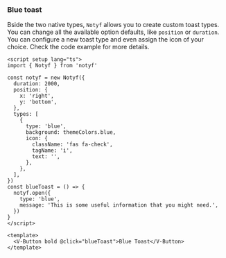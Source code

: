 ### Blue toast

Bside the two native types, `Notyf` allows you to create custom toast types.
You can change all the available option defaults, like `position` or `duration`.
You can configure a new toast type and even assign the icon of your choice.
Check the code example for more details.

<!--code-->

```vue
<script setup lang="ts">
import { Notyf } from 'notyf'

const notyf = new Notyf({
  duration: 2000,
  position: {
    x: 'right',
    y: 'bottom',
  },
  types: [
    {
      type: 'blue',
      background: themeColors.blue,
      icon: {
        className: 'fas fa-check',
        tagName: 'i',
        text: '',
      },
    },
  ],
})
const blueToast = () => {
  notyf.open({
    type: 'blue',
    message: 'This is some useful information that you might need.',
  })
}
</script>

<template>
  <V-Button bold @click="blueToast">Blue Toast</V-Button>
</template>
```

<!--/code-->
